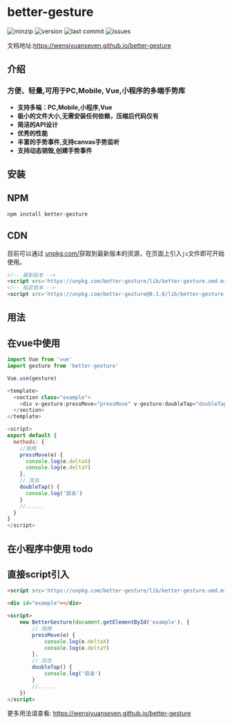 # better-gesture

 ![minzip](https://img.shields.io/bundlephobia/minzip/better-gesture) ![version](https://img.shields.io/github/package-json/v/wensiyuanseven/better-gesture) ![last commit](https://img.shields.io/github/last-commit/wensiyuanseven/better-gesture)  ![issues](https://img.shields.io/github/issues/wensiyuanseven/better-gesture)
 
 文档地址:<https://wensiyuanseven.github.io/better-gesture>

## 介绍

### 方便、轻量,可用于PC,Mobile, Vue,小程序的多端手势库

- **支持多端：PC,Mobile,小程序,Vue**
- **极小的文件大小,无需安装任何依赖，压缩后代码仅有**<Badge vertical="middle" text="3.6KB"/>
- **简洁的API设计**
- **优秀的性能**
- **丰富的手势事件,支持canvas手势监听**
- **支持动态销毁,创建手势事件**

## 安装

## NPM

``` sh
npm install better-gesture
```

## CDN

目前可以通过 [unpkg.com/](https://unpkg.com/)获取到最新版本的资源，在页面上引入`js`文件即可开始使用。

``` html
<!-- 最新版本 -->
<script src='https://unpkg.com/better-gesture/lib/better-gesture.umd.min.js'></script>
<!-- 指定版本 -->
<script src='https://unpkg.com/better-gesture@0.1.6/lib/better-gesture.umd.min.js'></script>
```

## 用法

## 在vue中使用

```js
import Vue from 'vue'
import gesture from 'better-gesture'

Vue.use(gesture)
```

```js
<template>
  <section class="example">
    <div v-gesture:pressMove="pressMove" v-gesture:doubleTap="doubleTap"> </div>
  </section>
</template>

<script>
export default {
  methods: {
    //拖拽
    pressMove(e) {
      console.log(e.deltaX)
      console.log(e.deltaY)
    },
    // 双击
    doubleTap() {
      console.log('双击')
    }
    //......
  }
}
</script>
```

## 在小程序中使用  todo

## 直接script引入

``` html
<script src='https://unpkg.com/better-gesture/lib/better-gesture.umd.min.js'></script>
```

``` html
<div id="example"></div>

<script>
    new BetterGesture(document.getElementById('example'), {
        // 拖拽
        pressMove(e) {
            console.log(e.deltaX)
            console.log(e.deltaY)
        },
        // 双击
        doubleTap() {
            console.log('双击')
        }
        //......
    })
</script>
```

更多用法请查看: <https://wensiyuanseven.github.io/better-gesture>
